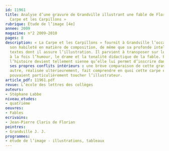 ```yaml
---
id: 11961
title: Analyse d’une gravure de Grandville illustrant une fable de Florian : « La
  Carpe et les Carpillons » 
rubrique: Étude de l’image [4e]
annee: 2009
magazine: n°2 2009-2010
pages: 8
description: « La Carpe et les Carpillons » fournit à Grandville l’occasion de prouver
  son habileté en matière de composition, de même que sa profonde intelligence des
  textes dont il assure l’illustration. Il parvient à transposer sur le plan graphique
  à la fois l’humour, le drame et la tonalité didactique de la fable. Plus troublant,
  l’histoire devient tellement sienne qu’elle lui permet d’inscrire dans l’illustration
  ses propres conflits intérieurs : une brève comparaison de cette gravure avec une
  autre, réalisée ultérieurement, fait comprendre en quoi cette carpe et ses carpillons
  pouvaient particulièrement toucher l’illustrateur. 
article_pdf: 11961.pdf
revue: L’école des lettres des collèges
auteurs:
- Stéphane Labbe
niveau_etudes:
- quatrième
oeuvres:
- Fables
ecrivains:
- Jean-Pierre Claris de Florian
peintres:
- Grandville J. J.
programmes:
- étude de l’image - illustrations, tableaux
---
```

